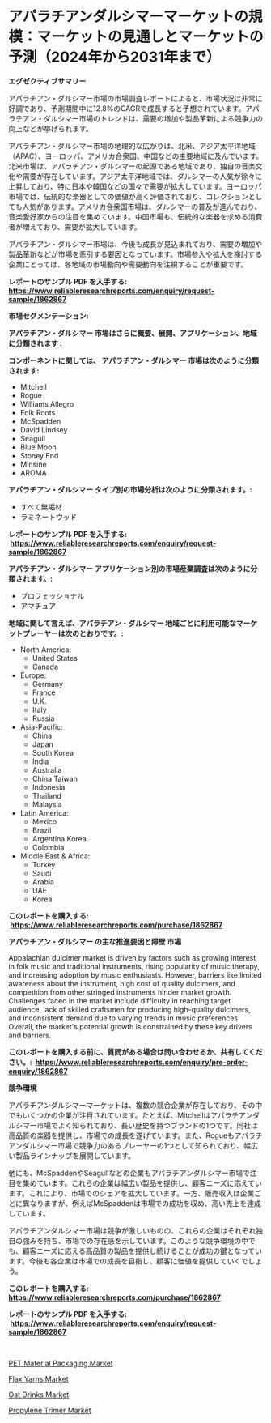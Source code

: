 <p><h1>アパラチアンダルシマーマーケットの規模：マーケットの見通しとマーケットの予測（2024年から2031年まで）</h1></p><p><strong>エグゼクティブサマリー</strong></p>
<p><p>アパラチアン・ダルシマー市場の市場調査レポートによると、市場状況は非常に好調であり、予測期間中に12.8%のCAGRで成長すると予想されています。アパラチアン・ダルシマー市場のトレンドは、需要の増加や製品革新による競争力の向上などが挙げられます。</p><p>アパラチアン・ダルシマー市場の地理的な広がりは、北米、アジア太平洋地域（APAC）、ヨーロッパ、アメリカ合衆国、中国などの主要地域に及んでいます。北米市場は、アパラチアン・ダルシマーの起源である地域であり、独自の音楽文化や需要が存在しています。アジア太平洋地域では、ダルシマーの人気が徐々に上昇しており、特に日本や韓国などの国々で需要が拡大しています。ヨーロッパ市場では、伝統的な楽器としての価値が高く評価されており、コレクションとしても人気があります。アメリカ合衆国市場は、ダルシマーの普及が進んでおり、音楽愛好家からの注目を集めています。中国市場も、伝統的な楽器を求める消費者が増えており、需要が拡大しています。</p><p>アパラチアン・ダルシマー市場は、今後も成長が見込まれており、需要の増加や製品革新などが市場を牽引する要因となっています。市場参入や拡大を検討する企業にとっては、各地域の市場動向や需要動向を注視することが重要です。</p></p>
<p><strong>レポートのサンプル PDF を入手する: <a href="https://www.reliableresearchreports.com/enquiry/request-sample/1862867">https://www.reliableresearchreports.com/enquiry/request-sample/1862867</a></strong></p>
<p><strong>市場セグメンテーション:</strong></p>
<p><strong> アパラチアン・ダルシマー 市場はさらに概要、展開、アプリケーション、地域に分類されます :</strong></p>
<p><strong>コンポーネントに関しては、 アパラチアン・ダルシマー 市場は次のように分類されます: &nbsp;</strong></p>
<p><ul><li>Mitchell</li><li>Rogue</li><li>Williams Allegro</li><li>Folk Roots</li><li>McSpadden</li><li>David Lindsey</li><li>Seagull</li><li>Blue Moon</li><li>Stoney End</li><li>Minsine</li><li>AROMA</li></ul></p>
<p><strong> アパラチアン・ダルシマー タイプ別の市場分析は次のように分類されます。:</strong></p>
<p><ul><li>すべて無垢材</li><li>ラミネートウッド</li></ul></p>
<p><strong>レポートのサンプル PDF を入手する: &nbsp;<a href="https://www.reliableresearchreports.com/enquiry/request-sample/1862867">https://www.reliableresearchreports.com/enquiry/request-sample/1862867</a></strong></p>
<p><strong> アパラチアン・ダルシマー アプリケーション別の市場産業調査は次のように分類されます。:</strong></p>
<p><ul><li>プロフェッショナル</li><li>アマチュア</li></ul></p>
<p><strong>地域に関して言えば、アパラチアン・ダルシマー 地域ごとに利用可能なマーケットプレーヤーは次のとおりです。:</strong></p>
<p><ul>
    <li>
        North America:
        <ul>
            <li>United States</li>
            <li>Canada</li>
        </ul>
    </li>
    <li>
        Europe:
        <ul>
            <li>Germany</li>
            <li>France</li>
            <li>U.K.</li>
            <li>Italy</li>
            <li>Russia</li>
        </ul>
    </li>
    <li>
        Asia-Pacific:
        <ul>
            <li>China</li>
            <li>Japan</li>
            <li>South Korea</li>
            <li>India</li>
            <li>Australia</li>
            <li>China Taiwan</li>
            <li>Indonesia</li>
            <li>Thailand</li>
            <li>Malaysia</li>
        </ul>
    </li>
    <li>
        Latin America:
        <ul>
            <li>Mexico</li>
            <li>Brazil</li>
            <li>Argentina Korea</li>
            <li>Colombia</li>
        </ul>
    </li>
    <li>
        Middle East & Africa:
        <ul>
            <li>Turkey</li>
            <li>Saudi</li>
            <li>Arabia</li>
            <li>UAE</li>
            <li>Korea</li>
        </ul>
    </li>
    </ul></p>
<p><strong>このレポートを購入する: &nbsp;<a href="https://www.reliableresearchreports.com/purchase/1862867">https://www.reliableresearchreports.com/purchase/1862867</a></strong></p>
<p><strong>アパラチアン・ダルシマー の主な推進要因と障壁 市場</strong></p>
<p><p>Appalachian dulcimer market is driven by factors such as growing interest in folk music and traditional instruments, rising popularity of music therapy, and increasing adoption by music enthusiasts. However, barriers like limited awareness about the instrument, high cost of quality dulcimers, and competition from other stringed instruments hinder market growth. Challenges faced in the market include difficulty in reaching target audience, lack of skilled craftsmen for producing high-quality dulcimers, and inconsistent demand due to varying trends in music preferences. Overall, the market's potential growth is constrained by these key drivers and barriers.</p></p>
<p><strong>このレポートを購入する前に、質問がある場合は問い合わせるか、共有してください。:&nbsp; <a href="https://www.reliableresearchreports.com/enquiry/pre-order-enquiry/1862867">https://www.reliableresearchreports.com/enquiry/pre-order-enquiry/1862867</a></strong></p>
<p><strong>競争環境</strong></p>
<p><p>アパラチアンダルシマーマーケットは、複数の競合企業が存在しており、その中でもいくつかの企業が注目されています。たとえば、Mitchellはアパラチアンダルシマー市場でよく知られており、長い歴史を持つブランドの1つです。同社は高品質の楽器を提供し、市場での成長を遂げています。また、Rogueもアパラチアンダルシマー市場で競争力のあるプレーヤーの1つとして知られており、幅広い製品ラインナップを展開しています。</p><p>他にも、McSpaddenやSeagullなどの企業もアパラチアンダルシマー市場で注目を集めています。これらの企業は幅広い製品を提供し、顧客ニーズに応えています。これにより、市場でのシェアを拡大しています。一方、販売収入は企業ごとに異なりますが、例えばMcSpaddenは市場での成功を収め、高い売上を達成しています。</p><p>アパラチアンダルシマー市場は競争が激しいものの、これらの企業はそれぞれ独自の強みを持ち、市場での存在感を示しています。このような競争環境の中でも、顧客ニーズに応える高品質の製品を提供し続けることが成功の鍵となっています。今後も各企業は市場での成長を目指し、顧客に価値を提供していくでしょう。</p></p>
<p><strong>このレポートを購入する: &nbsp; <a href="https://www.reliableresearchreports.com/purchase/1862867">https://www.reliableresearchreports.com/purchase/1862867</a></strong></p>
<p><strong>レポートのサンプル PDF を入手する: &nbsp;<a href="https://www.reliableresearchreports.com/enquiry/request-sample/1862867">https://www.reliableresearchreports.com/enquiry/request-sample/1862867</a></strong><strong></strong></p>
<p>&nbsp;</p>
<p><p><a href="https://natural-crush-b99.notion.site/PET-Material-Packaging-Market-Size-Evaluating-its-Market-Trends-Growth-and-Projections-2024-203-8a1d45cc487a4e419e40414418cd62ba">PET Material Packaging Market</a></p><p><a href="https://github.com/jsmusil/Market-Research-Report-List-2/blob/main/flax-yarns-market.md">Flax Yarns Market</a></p><p><a href="https://view.publitas.com/reportprime-1/oat-drinks-market-size-reflecting-a-forecast-till-2031-market-by-type-by-application-and-by-geography/">Oat Drinks Market</a></p><p><a href="https://github.com/bmorecock/Market-Research-Report-List-2/blob/main/propylene-trimer-market.md">Propylene Trimer Market</a></p></p>